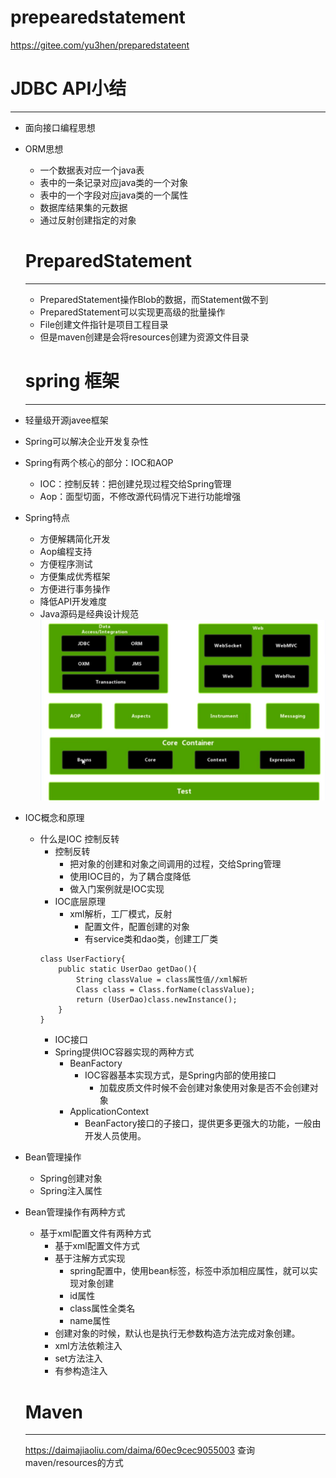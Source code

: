 # prepearedstatement
https://gitee.com/yu3hen/preparedstateent

# JDBC API小结
***
- 面向接口编程思想
- ORM思想
  - 一个数据表对应一个java表
  - 表中的一条记录对应java类的一个对象 
  - 表中的一个字段对应java类的一个属性
  - 数据库结果集的元数据
  - 通过反射创建指定的对象
  
  # PreparedStatement
  ***
  - PreparedStatement操作Blob的数据，而Statement做不到
  - PreparedStatement可以实现更高级的批量操作
  - File创建文件指针是项目工程目录
  - 但是maven创建是会将resources创建为资源文件目录
  
  # spring 框架
  ***
- 轻量级开源javee框架
- Spring可以解决企业开发复杂性
- Spring有两个核心的部分：IOC和AOP
  - IOC：控制反转：把创建兑现过程交给Spring管理
  - Aop：面型切面，不修改源代码情况下进行功能增强
- Spring特点
  - 方便解耦简化开发
  - Aop编程支持
  - 方便程序测试
  - 方便集成优秀框架
  - 方便进行事务操作
  - 降低API开发难度
  - Java源码是经典设计规范
  ![](picture/spring5.png)
- IOC概念和原理
  - 什么是IOC 控制反转
    - 控制反转
      - 把对象的创建和对象之间调用的过程，交给Spring管理
      - 使用IOC目的，为了耦合度降低
      - 做入门案例就是IOC实现
    - IOC底层原理
      - xml解析，工厂模式，反射
        - 配置文件，配置创建的对象
        - 有service类和dao类，创建工厂类
    ```
    class UserFactiory{
        public static UserDao getDao(){
            String classValue = class属性值//xml解析
            Class class = Class.forName(classValue);
            return (UserDao)class.newInstance();
        }
    }
    ```
    - IOC接口
    - Spring提供IOC容器实现的两种方式
      - BeanFactory
        - IOC容器基本实现方式，是Spring内部的使用接口
          - 加载皮质文件时候不会创建对象使用对象是否不会创建对象
      - ApplicationContext
        - BeanFactory接口的子接口，提供更多更强大的功能，一般由开发人员使用。
- Bean管理操作
  - Spring创建对象
  - Spring注入属性
- Bean管理操作有两种方式
  - 基于xml配置文件有两种方式
    - 基于xml配置文件方式
    - 基于注解方式实现
      - spring配置中，使用bean标签，标签中添加相应属性，就可以实现对象创建
      - id属性
      - class属性全类名
      - name属性
    - 创建对象的时候，默认也是执行无参数构造方法完成对象创建。
    - xml方法依赖注入
    - set方法注入
    - 有参构造注入
  # Maven
  ***
  https://daimajiaoliu.com/daima/60ec9cec9055003
查询maven/resources的方式
